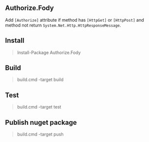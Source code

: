 ## Authorize.Fody

Add `[Authorize]` attribute if method has `[HttpGet]` or `[HttpPost]` and method not return `System.Net.Http.HttpResponseMessage`.

## Install

> Install-Package Authorize.Fody

## Build

> build.cmd -target build

## Test

> build.cmd -target test

## Publish nuget package

> build.cmd -target push
